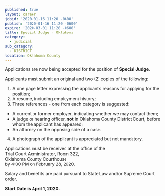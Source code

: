 ```yaml
---
published: true
layout: career
jobid: '2020-01-16 11:20 -0600'
publish: '2020-01-16 11:20 -0600'
expire: '2020-03-01 11:20 -0600'
title: Special Judge - Oklahoma
category:
  - judicial
sub_category:
  - DISTRICT
location: Oklahoma County
---
```

Applications are now being accepted for the position of **Special Judge**. 

Applicants must submit an original and two (2) copies of the following:

1. A one page letter expressing the applicant’s reasons for applying for the position;
2. A resume, including employment history;
3. Three references - one from each category is suggested: 
 - A current or former employer, indicating whether we may contact them;
 - A judge or hearing officer, **not** in Oklahoma County District Court, before whom the applicant has appeared;
 - An attorney on the opposing side of a case.
4. A photograph of the applicant is appreciated but not mandatory. 

Applications must be received at the office of the  
Trial Court Administrator, Room 322,   
Oklahoma County Courthouse  
by 4:00 PM on February 28, 2020.

Salary and benefits are paid pursuant to State Law and/or Supreme Court order.

**Start Date is April 1, 2020.**
